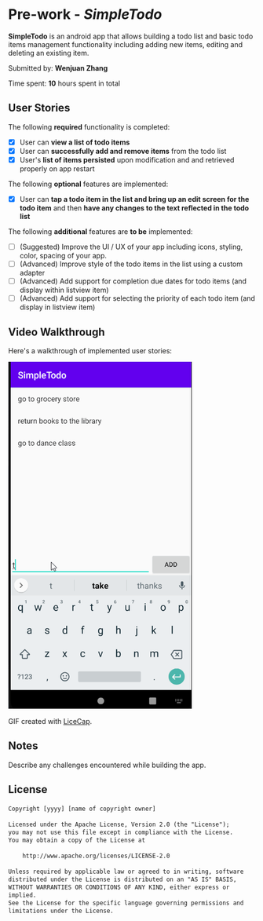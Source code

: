 # Pre-work - *SimpleTodo*

**SimpleTodo** is an android app that allows building a todo list and basic todo items management functionality including adding new items, editing and deleting an existing item.

Submitted by: **Wenjuan Zhang**

Time spent: **10** hours spent in total

## User Stories

The following **required** functionality is completed:

* [x] User can **view a list of todo items**
* [x] User can **successfully add and remove items** from the todo list
* [x] User's **list of items persisted** upon modification and and retrieved properly on app restart

The following **optional** features are implemented:

* [x] User can **tap a todo item in the list and bring up an edit screen for the todo item** and then **have any changes to the text reflected in the todo list**

The following **additional** features are **to be** implemented:

* [ ] (Suggested) Improve the UI / UX of your app including icons, styling, color, spacing of your app.
* [ ] (Advanced) Improve style of the todo items in the list using a custom adapter
* [ ] (Advanced) Add support for completion due dates for todo items (and display within listview item)
* [ ] (Advanced) Add support for selecting the priority of each todo item (and display in listview item)

## Video Walkthrough

Here's a walkthrough of implemented user stories:

<img src='walkthrough.gif' title='Video Walkthrough' width=''  alt='Video Walkthrough'/>

GIF created with [LiceCap](http://www.cockos.com/licecap/).

## Notes

Describe any challenges encountered while building the app.

## License

    Copyright [yyyy] [name of copyright owner]

    Licensed under the Apache License, Version 2.0 (the "License");
    you may not use this file except in compliance with the License.
    You may obtain a copy of the License at

        http://www.apache.org/licenses/LICENSE-2.0

    Unless required by applicable law or agreed to in writing, software
    distributed under the License is distributed on an "AS IS" BASIS,
    WITHOUT WARRANTIES OR CONDITIONS OF ANY KIND, either express or implied.
    See the License for the specific language governing permissions and
    limitations under the License.
